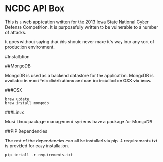 NCDC API Box
============

This is a web application written for the 2013 Iowa State National Cyber Defense Competition.  It is purposefully written to be vulnerable to a number of attacks.

It goes without saying that this should never make it's way into any sort of production environment.

#Installation

##MongoDB

MongoDB is used as a backend datastore for the application.  MongoDB is available in most *nix distributions and can be installed on OSX via brew.

###OSX

    brew update
    brew install mongodb

###Linux

Most Linux package management systems have a package for MongoDB

##PIP Dependencies

The rest of the dependencies can all be installed via pip.  A requirements.txt is provided for easy installation.

    pip install -r requirements.txt
